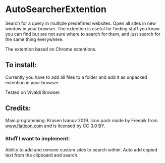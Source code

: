# AutoSearcherExtention
Search for a query in multiple predefined websites.
Open all sites in new window in your browser. 
The extention is useful for finding stuff you know you can find but are not sure where to search for them, and just search for the same thing everywhere.

The extention based on Chrome extentions.

## To install:
Currently you have to add all files to a folder and add it as unpacked extention in your browser.

Tested on Vivaldi Browser.

## Credits:
Main programming: Krasen Ivanov 2019.
Icon pack made by Freepik from www.flaticon.com and is licensed by CC 3.0 BY.

### Stuff I want to implement:
Ability to add and remove custom sites to search within.
Auto add copied text from the clipboard and search.